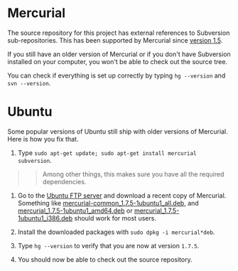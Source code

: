 # Mercurial

The source repository for this project has external references to Subversion sub-repositories. This has been supported by Mercurial since [version 1.5](http://mercurial.selenic.com/wiki/Subrepository#SVN_subrepositories).

If you still have an older version of Mercurial or if you don't have Subversion installed on your computer, you won't be able to check out the source tree.

You can check if everything is set up correctly by typing ` hg --version ` and ` svn --version `.

# Ubuntu

Some popular versions of Ubuntu still ship with older versions of Mercurial. Here is how you fix that.

  1. Type ` sudo apt-get update; sudo apt-get install mercurial subversion `.
> > Among other things, this makes sure you have all the required
> > dependencies.

  1. Go to the [Ubuntu FTP server](ftp://ftp.ubuntu.com/ubuntu/pool/universe/m/mercurial/) and download a recent copy of Mercurial. Something like [mercurial-common\_1.7.5-1ubuntu1\_all.deb](ftp://ftp.ubuntu.com/ubuntu/pool/universe/m/mercurial/mercurial-common_1.7.5-1ubuntu1_all.deb), and [mercurial\_1.7.5-1ubuntu1\_amd64.deb](ftp://ftp.ubuntu.com/ubuntu/pool/universe/m/mercurial/mercurial_1.7.5-1ubuntu1_amd64.deb) or [mercurial\_1.7.5-1ubuntu1\_i386.deb](ftp://ftp.ubuntu.com/ubuntu/pool/universe/m/mercurial/mercurial_1.7.5-1ubuntu1_i386.deb) should work for most users.

  1. Install the downloaded packages with ` sudo dpkg -i mercurial*deb `.

  1. Type ` hg --version ` to verify that you are now at version ` 1.7.5 `.

  1. You should now be able to check out the source repository.